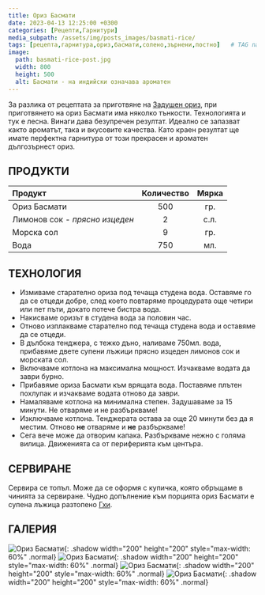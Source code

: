 ```yaml
---
title: Ориз Басмати
date: 2023-04-13 12:25:00 +0300
categories: [Рецепти,Гарнитури]
media_subpath: /assets/img/posts_images/basmati-rice/
tags: [рецепта,гарнитура,ориз,басмати,солено,зърнени,постно]   # TAG names should always be lowercase
image:
  path: basmati-rice-post.jpg
  width: 800
  height: 500
  alt: Басмати - на индийски означава ароматен
---
```


За разлика от рецептата за приготвяне на [Задушен ориз](https://dedomaco.github.io/posts/Задушен-ориз/), при приготвянето на ориз Басмати има няколко тънкости. Технологията и тук е лесна. Винаги дава безупречен резултат. Идеално се запазват както ароматът, така и вкусовите качества. Като краен резултат ще имате перфектна гарнитура от този прекрасен и ароматен дългозърнест ориз.

## **ПРОДУКТИ**

| Продукт                        |Количество  |Мярка   |
|:-------------------------------|:----------:|:------:|
|Ориз Басмати                    |500         |гр.     |
|Лимонов сок - *прясно изцеден*  |2           |с.л.    |
|Морска сол                      |9           |гр.     |
|Вода                            |750         |мл.     |

## **ТЕХНОЛОГИЯ**

- Измиваме старателно ориза под течаща студена вода. Оставяме го да се отцеди добре, след което повтаряме процедурата още четири или пет пъти, докато потече бистра вода.
- Накисваме оризът в студена вода за половин час.
- Отново изплакваме старателно под течаща студена вода и оставяме да се отцеди.
- В дълбока тенджера, с тежко дъно, наливаме 750мл. вода, прибавяме двете супени лъжици прясно изцеден лимонов сок и морската сол.
- Включваме котлона на максимална мощност. Изчакваме водата да заври бурно.
- Прибавяме ориза Басмати към врящата вода. Поставяме плътен похлупак и изчакваме водата отново да заври.
- Намаляваме котлона на минимална степен. Задушаваме за 15 минути. Не отваряме и не разбъркваме!
- Изключваме котлона. Тенджерата остава за още 20 минути без да я местим. Отново **не** отваряме и **не** разбъркваме!
- Сега вече може да отворим капака. Разбъркваме нежно с голяма вилица. Движенията са от периферията към центъра.

## **СЕРВИРАНЕ**

Сервира се топъл. Може да се оформя с купичка, която обръщаме в чинията за сервиране. Чудно допълнение към порцията ориз Басмати е супена лъжица разтопено [Гхи](https://dedomaco.github.io/posts/Избистрено-масло-Гхи/).

## **ГАЛЕРИЯ**

![Ориз Басмати](basmati-rice-01.jpg){: .shadow width="200" height="200" style="max-width: 60%" .normal}
![Ориз Басмати](basmati-rice-02.jpg){: .shadow width="200" height="200" style="max-width: 60%" .normal}
![Ориз Басмати](basmati-rice-03.jpg){: .shadow width="200" height="200" style="max-width: 60%" .normal}
![Ориз Басмати](basmati-rice-04.jpg){: .shadow width="200" height="200" style="max-width: 60%" .normal}
